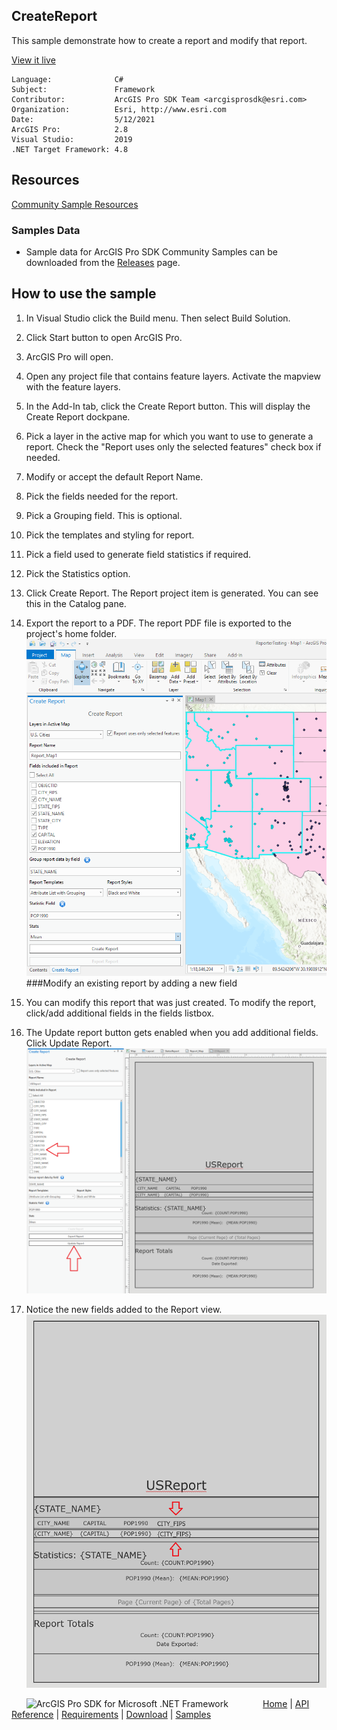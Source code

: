## CreateReport

<!-- TODO: Write a brief abstract explaining this sample -->
This sample demonstrate how to create a report and modify that report.  
  


<a href="http://pro.arcgis.com/en/pro-app/sdk/" target="_blank">View it live</a>

<!-- TODO: Fill this section below with metadata about this sample-->
```
Language:              C#
Subject:               Framework
Contributor:           ArcGIS Pro SDK Team <arcgisprosdk@esri.com>
Organization:          Esri, http://www.esri.com
Date:                  5/12/2021
ArcGIS Pro:            2.8
Visual Studio:         2019
.NET Target Framework: 4.8
```

## Resources

[Community Sample Resources](https://github.com/Esri/arcgis-pro-sdk-community-samples#resources)

### Samples Data

* Sample data for ArcGIS Pro SDK Community Samples can be downloaded from the [Releases](https://github.com/Esri/arcgis-pro-sdk-community-samples/releases) page.  

## How to use the sample
<!-- TODO: Explain how this sample can be used. To use images in this section, create the image file in your sample project's screenshots folder. Use relative url to link to this image using this syntax: ![My sample Image](FacePage/SampleImage.png) -->
1. In Visual Studio click the Build menu. Then select Build Solution.   
1. Click Start button to open ArcGIS Pro.  
1. ArcGIS Pro will open.   
1. Open any project file that contains feature layers. Activate the mapview with the feature layers.  
1. In the Add-In tab, click the Create Report button. This will display the Create Report dockpane.  
1. Pick a layer in the active map for which you want to use to generate a report.  Check the "Report uses only the selected features" check box if needed.  
1. Modify or accept the default Report Name.  
1. Pick the fields needed for the report.  
1. Pick a Grouping field. This is optional.  
1. Pick the templates and styling for report.  
1. Pick a field used to generate field statistics if required.  
1. Pick the Statistics option.  
1. Click Create Report.  The Report project item is generated. You can see this in the Catalog pane.  
1. Export the report to a PDF.  The report PDF file is exported to the project's home folder.  
![UI](screenshots/CreateReport.png)    
###Modify an existing report by adding a new field  
  
1. You can modify this report that was just created. To modify the report, click/add additional fields in the fields listbox.  
1. The Update report button gets enabled when you add additional fields. Click Update Report.  
![UI](screenshots/UpdateReport.png)   
  
1. Notice the new fields added to the Report view.  
![UI](screenshots/ModifiedReport.png)   
  


<!-- End -->

&nbsp;&nbsp;&nbsp;&nbsp;&nbsp;&nbsp;<img src="https://esri.github.io/arcgis-pro-sdk/images/ArcGISPro.png"  alt="ArcGIS Pro SDK for Microsoft .NET Framework" height = "20" width = "20" align="top"  >
&nbsp;&nbsp;&nbsp;&nbsp;&nbsp;&nbsp;&nbsp;&nbsp;&nbsp;&nbsp;&nbsp;&nbsp;
[Home](https://github.com/Esri/arcgis-pro-sdk/wiki) | <a href="https://pro.arcgis.com/en/pro-app/latest/sdk/api-reference" target="_blank">API Reference</a> | [Requirements](https://github.com/Esri/arcgis-pro-sdk/wiki#requirements) | [Download](https://github.com/Esri/arcgis-pro-sdk/wiki#installing-arcgis-pro-sdk-for-net) | <a href="https://github.com/esri/arcgis-pro-sdk-community-samples" target="_blank">Samples</a>
